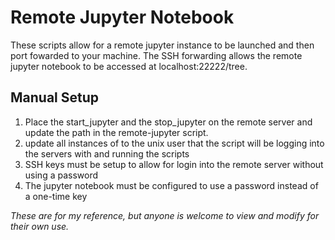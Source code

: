 # Remote Jupyter Notebook

These scripts allow for a remote jupyter instance to be launched and then port fowarded to your machine.  The SSH forwarding allows the remote jupyter notebook to be accessed at localhost:22222/tree.

## Manual Setup
1. Place the start_jupyter and the stop_jupyter on the remote server and update the path in the remote-jupyter script.  
2. update all instances of <user> to the unix user that the script will be logging into the servers with and running the scripts
3. SSH keys must be setup to allow for login into the remote server without using a password
4. The jupyter notebook must be configured to use a password instead of a one-time key


*These are for my reference, but anyone is welcome to view and modify for their own use.*
